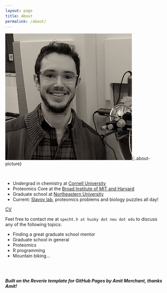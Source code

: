 ```yaml
---
layout: page
title: About
permalink: /about/
---
```


![about-picture](/images/image-hs.jpg){:.about-picture}

<br/>

  - Undergrad in chemistry at [Cornell University](http://www.cornell.edu) 
  - Proteomics Core at the [Broad Institute of MIT and Harvard](https://www.broadinstitute.org)
  - Graduate school at [Northeastern University](http://www.bioe.neu.edu/)
  - Current: [Slavov lab](https://slavovlab.net/index.html), proteomics problems and biology puzzles all day! 
  
<a href="{{ site.baseurl }}/images/cv/hs-cv.pdf" target="_blank" rel="noopener noreferrer">CV</a>

Feel free to contact me at `specht.h at husky dot neu dot edu` to discuss any of the following topics: 

  - Finding a great graduate school mentor
  - Graduate school in general
  - Proteomics
  - R programming
  - Mountain biking... 

<br/><br/>

**_Built on the Reverie template for GitHub Pages by Amit Merchant, thanks Amit!_**
